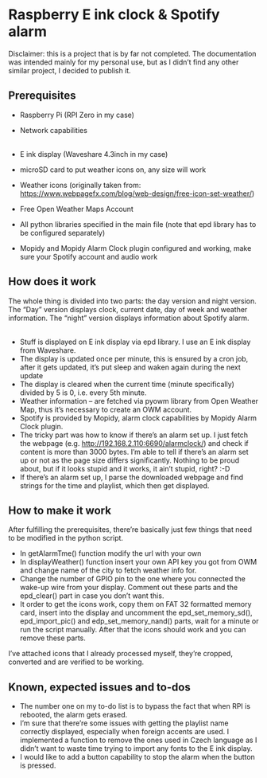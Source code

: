 # Raspberry E ink clock & Spotify alarm
Disclaimer: this is a project that is by far not completed. The documentation was intended mainly for my personal use, but as I didn’t find any other similar project, I decided to publish it.

## Prerequisites <br />
*	Raspberry Pi (RPI Zero in my case) <br />
*	Network capabilities <br /> <br />
*	E ink display (Waveshare 4.3inch in my case) <br />
*	microSD card to put weather icons on, any size will work <br />

*	Weather icons (originally taken from: https://www.webpagefx.com/blog/web-design/free-icon-set-weather/) <br />
*	Free Open Weather Maps Account <br />
*	All python libraries specified in the main file (note that epd library has to be configured separately) <br />
*	Mopidy and Mopidy Alarm Clock plugin configured and working, make sure your Spotify account and audio work <br />

## How does it work <br />
The whole thing is divided into two parts: the day version and night version. The “Day” version displays clock, current date, day of week and weather information. The “night” version displays information about Spotify alarm. <br />
<br />
*	Stuff is displayed on E ink display via epd library. I use an E ink display from Waveshare. <br />
  *	The display is updated once per minute, this is ensured by a cron job, after it gets updated, it’s put sleep and waken again during the next update <br /> 
  *	The display is cleared when the current time (minute specifically) divided by 5 is 0, i.e. every 5th minute. <br />
*	Weather information – are fetched via pyowm library from Open Weather Map, thus it’s necessary to create an OWM account.  <br />
*	Spotify is provided by Mopidy, alarm clock capabilities by Mopidy Alarm Clock plugin. <br />
*	The tricky part was how to know if there’s an alarm set up. I just fetch the webpage (e.g. http://192.168.2.110:6690/alarmclock/) and check if content is more than 3000 bytes. I’m able to tell if there’s an alarm set up or not as the page size differs significantly. Nothing to be proud about, but if it looks stupid and it works, it ain’t stupid, right? :-D <br />
*	If there’s an alarm set up, I parse the downloaded webpage and find strings for the time and playlist, which then get displayed. <br />

## How to make it work <br />
After fulfilling the prerequisites, there’re basically just few things that need to be modified in the python script. <br />
*	In getAlarmTme() function modify the url with your own <br />
*	In displayWeather() function insert your own API key you got from OWM and change name of the city to fetch weather info for. <br />
*	Change the number of GPIO pin to the one where you connected the wake-up wire from your display. Comment out these parts and the epd_clear() part in case you don’t want this. <br />
*	It order to get the icons work, copy them on FAT 32 formatted memory card, insert into the display and uncomment the epd_set_memory_sd(), epd_import_pic() and edp_set_memory_nand() parts, wait for a minute or run the script manually. After that the icons should work and you can remove these parts. <br />

I’ve attached icons that I already processed myself, they’re cropped, converted and are verified to be working. <br />

## Known, expected issues and to-dos <br />
*	The number one on my to-do list is to bypass the fact that when RPI is rebooted, the alarm gets erased. <br />
*	I’m sure that there’re some issues with getting the playlist name correctly displayed, especially when foreign accents are used. I implemented a function to remove the ones used in Czech language as I didn’t want to waste time trying to import any fonts to the E ink display. <br />
*	I would like to add a button capability to stop the alarm when the button is pressed. <br />


